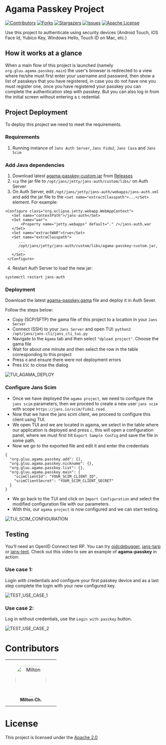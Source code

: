 # Agama Passkey Project

<!-- These are statistics for this repository-->
[![Contributors][contributors-shield]][contributors-url]
[![Forks][forks-shield]][forks-url]
[![Stargazers][stars-shield]][stars-url]
[![Issues][issues-shield]][issues-url]
[![Apache License][license-shield]][license-url]

Use this project to authenticate using security devices (Android Touch, iOS Face Id, Yubico Key, Windows Hello, Touch ID on Mac, etc.)

## How it works at a glance

When a main flow of this project is launched (namely `org.gluu.agama.passkey.main`) the user's browser is
redirected to a view where he/she must first enter your username and password, then show a list of passkeys that you have
registered, in case you do not have one you must register one, once you have registered your passkey you can complete
the authentication step with passkey.
But you can also log in from the initial screen without entering a c redential.

## Project Deployment

To deploy this project we need to meet the requirements.

### Requirements

1. Running instance of `Jans Auth Server`, `Jans Fido2`, `Jans Casa` and `Jans Scim`

### Add Java dependencies

1. Download
   latest [agama-passkey-custom.jar](https://github.com/GluuFederation/agama-passkey/releases/latest/download/agama-passkey-custom.jar)
   from [Releases](https://github.com/GluuFederation/agama-passkey/releases)
2. `scp` the jar file to `/opt/jans/jetty/jans-auth/custom/libs/` on Auth Server
3. On Auth Server, edit `/opt/jans/jetty/jans-auth/webapps/jans-auth.xml` and
   add the jar file to the `<set name="extractClasspath">...</Set>` element. For example:

```
<Configure class="org.eclipse.jetty.webapp.WebAppContext">
   <Set name="contextPath">/jans-auth</Set>
   <Set name="war">
       <Property name="jetty.webapps" default="." />/jans-auth.war
   </Set>
   <Set name="extractWAR">true</Set>
   <Set name="extraClasspath">
      ...
      /opt/jans/jetty/jans-auth/custom/libs/agama-passkey-custom.jar,
      ...
   </Set>
 </Configure>
```

4. Restart Auth Server to load the new jar:

```
systemctl restart jans-auth
````

### Deployment

Download the
latest [agama-passkey.gama](https://github.com/GluuFederation/agama-passkey/releases/latest/download/agama-passkey.gama)
file and deploy it in Auth Sever.

Follow the steps below:

- Copy (SCP/SFTP) the gama file of this project to a location in your `Jans Server`
- Connect (SSH) to your `Jans Server` and open TUI: `python3 /opt/jans/jans-cli/jans_cli_tui.py`
- Navigate to the `Agama` tab and then select `"Upload project"`. Choose the gama file
- Wait for about one minute and then select the row in the table corresponding to this project
- Press `d` and ensure there were not deployment errors
- Pres `ESC` to close the dialog

![TUI_AGAMA_DEPLOY](https://github.com/GluuFederation/agama-passkey/assets/86965029/1d6b8cab-ddad-451c-b620-d19be1b7f9e3)

### Configure Jans Scim

- Once we have deployed the `agama project`, we need to configure the `jans scim` parameters, then we proceed to create a new user `jans scim` with scope `https://jans.io/scim/fido2.read`.
- Now that we have the jans scim client, we proceed to configure this client using TUI.
- We open TUI and we are located in agama, we select in the table where our application is deployed and press `c`, this will open a configuration panel, where we must first hit `Export Sample Config` and save the file in some path.
- Now we go to the exported file and edit it and enter the credentials

```
{
  "org.gluu.agama.passkey.add": {},
  "org.gluu.agama.passkey.nickname": {},
  "org.gluu.agama.passkey.list": {},
  "org.gluu.agama.passkey.main": {
    "scimClientId": "YOUR_SCIM_CLIENT_ID",
    "scimClientSecret": "YOUR_SCIM_CLIENT_SECRET"
  }
}
```

- We go back to the TUI and click on `Import Configuration` and select the modified configuration file with our parameters.
- With this, our `agama project` is now configured and we can start testing.

![TUI_SCIM_CONFIGURATION](https://github.com/GluuFederation/agama-passkey/assets/86965029/404b066e-a6f3-4c1e-9bf8-afe3f63121e7)

## Testing

You'll need an OpenID Connect test RP. You can try [oidcdebugger](https://oidcdebugger.com/),
[jans-tarp](https://github.com/JanssenProject/jans/tree/main/demos/jans-tarp)
or [jans-tent](https://github.com/JanssenProject/jans/tree/main/demos/jans-tent). Check out this video to see an example
of **agama-passkey** in action:

### Use case 1:

Login with credentials and configure your first passkey device and as a last step complete the login with your new configured key.

![TEST_USE_CASE_1](https://github.com/GluuFederation/agama-passkey/assets/86965029/0e5cc346-a576-499a-a9e3-6069d6932a4b)

### Use case 2:

Log in without credentials, use the `Login with passkey` button.


![TEST_USE_CASE_2](https://github.com/GluuFederation/agama-passkey/assets/86965029/200328ec-888a-4767-8242-1c50a126a979)

# Contributors

<table>
<tr>
    <td align="center" style="word-wrap: break-word; width: 150.0; height: 150.0">
        <a href=https://github.com/Milton-Ch>
            <img src=https://avatars.githubusercontent.com/u/86965029?v=4 width="100;"  style="border-radius:50%;align-items:center;justify-content:center;overflow:hidden;padding-top:10px" alt=Milton Ch/>
            <br />
            <sub style="font-size:14px"><b>Milton Ch.</b></sub>
        </a>
    </td>
</tr>
</table>

# License

This project is licensed under the [Apache 2.0](https://github.com/GluuFederation/agama-security-key/blob/main/LICENSE)

<!-- This are stats url reference for this repository -->

[contributors-shield]: https://img.shields.io/github/contributors/GluuFederation/agama-passkey.svg?style=for-the-badge

[contributors-url]: https://github.com/GluuFederation/agama-passkey/graphs/contributors

[forks-shield]: https://img.shields.io/github/forks/GluuFederation/agama-passkey.svg?style=for-the-badge

[forks-url]: https://github.com/GluuFederation/agama-passkey/network/members

[stars-shield]: https://img.shields.io/github/stars/GluuFederation/agama-passkey?style=for-the-badge

[stars-url]: https://github.com/GluuFederation/agama-passkey/stargazers

[issues-shield]: https://img.shields.io/github/issues/GluuFederation/agama-passkey.svg?style=for-the-badge

[issues-url]: https://github.com/GluuFederation/agama-passkey/issues

[license-shield]: https://img.shields.io/github/license/GluuFederation/agama-passkey.svg?style=for-the-badge

[license-url]: https://github.com/GluuFederation/agama-passkey/blob/main/LICENSE
